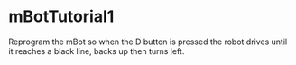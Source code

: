 # mBotTutorial1
Reprogram the mBot so when the D button is pressed the robot drives until it reaches a black line, backs up then turns left.
